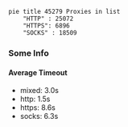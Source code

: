 
```mermaid
pie title 45279 Proxies in list
    "HTTP" : 25072
    "HTTPS": 6896
    "SOCKS" : 18509
```

### Some Info
#### Average Timeout

- mixed: 3.0s
- http: 1.5s
- https: 8.6s
- socks: 6.3s